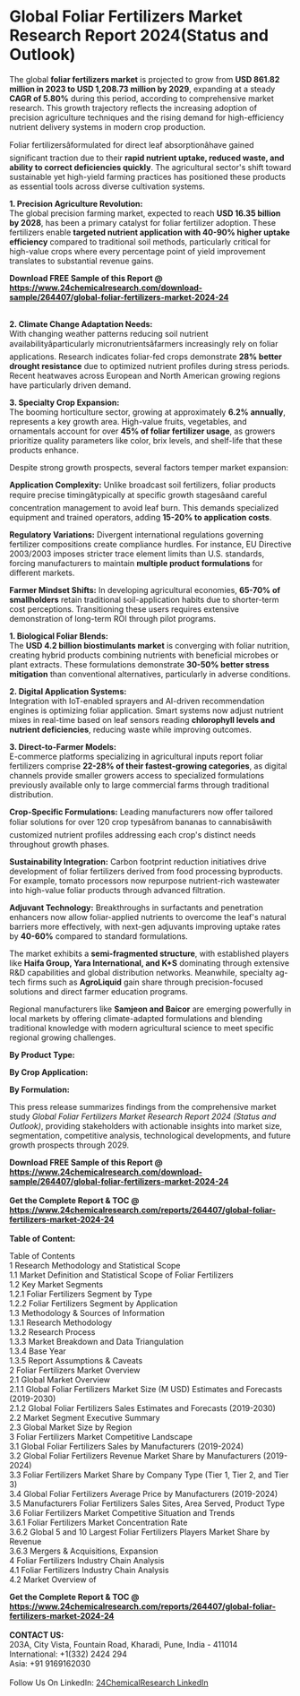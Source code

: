 <h1>Global Foliar Fertilizers Market Research Report 2024(Status and Outlook)</h1><p>The global <strong>foliar fertilizers market</strong> is projected to grow from <strong>USD 861.82 million in 2023 to USD 1,208.73 million by 2029</strong>, expanding at a steady <strong>CAGR of 5.80%</strong> during this period, according to comprehensive market research. This growth trajectory reflects the increasing adoption of precision agriculture techniques and the rising demand for high-efficiency nutrient delivery systems in modern crop production.</p><p>Foliar fertilizersâformulated for direct leaf absorptionâhave gained significant traction due to their <strong>rapid nutrient uptake, reduced waste, and ability to correct deficiencies quickly</strong>. The agricultural sector's shift toward sustainable yet high-yield farming practices has positioned these products as essential tools across diverse cultivation systems.</p><p><strong>1. Precision Agriculture Revolution:</strong><br>
The global precision farming market, expected to reach <strong>USD 16.35 billion by 2028</strong>, has been a primary catalyst for foliar fertilizer adoption. These fertilizers enable <strong>targeted nutrient application with 40-90% higher uptake efficiency</strong> compared to traditional soil methods, particularly critical for high-value crops where every percentage point of yield improvement translates to substantial revenue gains.</p><div><b>Download FREE Sample of this Report @ 
            <a href="https://www.24chemicalresearch.com/download-sample/264407/global-foliar-fertilizers-market-2024-24">
            https://www.24chemicalresearch.com/download-sample/264407/global-foliar-fertilizers-market-2024-24</a></b></div><br><p><strong>2. Climate Change Adaptation Needs:</strong><br>
With changing weather patterns reducing soil nutrient availabilityâparticularly micronutrientsâfarmers increasingly rely on foliar applications. Research indicates foliar-fed crops demonstrate <strong>28% better drought resistance</strong> due to optimized nutrient profiles during stress periods. Recent heatwaves across European and North American growing regions have particularly driven demand.</p><p><strong>3. Specialty Crop Expansion:</strong><br>
The booming horticulture sector, growing at approximately <strong>6.2% annually</strong>, represents a key growth area. High-value fruits, vegetables, and ornamentals account for over <strong>45% of foliar fertilizer usage</strong>, as growers prioritize quality parameters like color, brix levels, and shelf-life that these products enhance.</p><p>Despite strong growth prospects, several factors temper market expansion:</p><p><strong>Application Complexity:</strong> Unlike broadcast soil fertilizers, foliar products require precise timingâtypically at specific growth stagesâand careful concentration management to avoid leaf burn. This demands specialized equipment and trained operators, adding <strong>15-20% to application costs</strong>.</p><p><strong>Regulatory Variations:</strong> Divergent international regulations governing fertilizer compositions create compliance hurdles. For instance, EU Directive 2003/2003 imposes stricter trace element limits than U.S. standards, forcing manufacturers to maintain <strong>multiple product formulations</strong> for different markets.</p><p><strong>Farmer Mindset Shifts:</strong> In developing agricultural economies, <strong>65-70% of smallholders</strong> retain traditional soil-application habits due to shorter-term cost perceptions. Transitioning these users requires extensive demonstration of long-term ROI through pilot programs.</p><p><strong>1. Biological Foliar Blends:</strong><br>
The <strong>USD 4.2 billion biostimulants market</strong> is converging with foliar nutrition, creating hybrid products combining nutrients with beneficial microbes or plant extracts. These formulations demonstrate <strong>30-50% better stress mitigation</strong> than conventional alternatives, particularly in adverse conditions.</p><p><strong>2. Digital Application Systems:</strong><br>
Integration with IoT-enabled sprayers and AI-driven recommendation engines is optimizing foliar application. Smart systems now adjust nutrient mixes in real-time based on leaf sensors reading <strong>chlorophyll levels and nutrient deficiencies</strong>, reducing waste while improving outcomes.</p><p><strong>3. Direct-to-Farmer Models:</strong><br>
E-commerce platforms specializing in agricultural inputs report foliar fertilizers comprise <strong>22-28% of their fastest-growing categories</strong>, as digital channels provide smaller growers access to specialized formulations previously available only to large commercial farms through traditional distribution.</p><p><strong>Crop-Specific Formulations:</strong> Leading manufacturers now offer tailored foliar solutions for over 120 crop typesâfrom bananas to cannabisâwith customized nutrient profiles addressing each crop's distinct needs throughout growth phases.</p><p><strong>Sustainability Integration:</strong> Carbon footprint reduction initiatives drive development of foliar fertilizers derived from food processing byproducts. For example, tomato processors now repurpose nutrient-rich wastewater into high-value foliar products through advanced filtration.</p><p><strong>Adjuvant Technology:</strong> Breakthroughs in surfactants and penetration enhancers now allow foliar-applied nutrients to overcome the leaf's natural barriers more effectively, with next-gen adjuvants improving uptake rates by <strong>40-60%</strong> compared to standard formulations.</p><p>The market exhibits a <strong>semi-fragmented structure</strong>, with established players like <strong>Haifa Group, Yara International, and K+S</strong> dominating through extensive R&amp;D capabilities and global distribution networks. Meanwhile, specialty ag-tech firms such as <strong>AgroLiquid</strong> gain share through precision-focused solutions and direct farmer education programs.</p><p>Regional manufacturers like <strong>Samjeon and Baicor</strong> are emerging powerfully in local markets by offering climate-adapted formulations and blending traditional knowledge with modern agricultural science to meet specific regional growing challenges.</p><p><strong>By Product Type:</strong></p><p><strong>By Crop Application:</strong></p><p><strong>By Formulation:</strong></p><p>This press release summarizes findings from the comprehensive market study <em>Global Foliar Fertilizers Market Research Report 2024 (Status and Outlook)</em>, providing stakeholders with actionable insights into market size, segmentation, competitive analysis, technological developments, and future growth prospects through 2029.</p><div><b>Download FREE Sample of this Report @ 
            <a href="https://www.24chemicalresearch.com/download-sample/264407/global-foliar-fertilizers-market-2024-24">
            https://www.24chemicalresearch.com/download-sample/264407/global-foliar-fertilizers-market-2024-24</a></b></div><br><div><b>Get the Complete Report & TOC @ 
            <a href="https://www.24chemicalresearch.com/reports/264407/global-foliar-fertilizers-market-2024-24">
            https://www.24chemicalresearch.com/reports/264407/global-foliar-fertilizers-market-2024-24</a></b></div><br>
            <b>Table of Content:</b><p>Table of Contents<br />
1 Research Methodology and Statistical Scope<br />
1.1 Market Definition and Statistical Scope of Foliar Fertilizers<br />
1.2 Key Market Segments<br />
1.2.1 Foliar Fertilizers Segment by Type<br />
1.2.2 Foliar Fertilizers Segment by Application<br />
1.3 Methodology & Sources of Information<br />
1.3.1 Research Methodology<br />
1.3.2 Research Process<br />
1.3.3 Market Breakdown and Data Triangulation<br />
1.3.4 Base Year<br />
1.3.5 Report Assumptions & Caveats<br />
2 Foliar Fertilizers Market Overview<br />
2.1 Global Market Overview<br />
2.1.1 Global Foliar Fertilizers Market Size (M USD) Estimates and Forecasts (2019-2030)<br />
2.1.2 Global Foliar Fertilizers Sales Estimates and Forecasts (2019-2030)<br />
2.2 Market Segment Executive Summary<br />
2.3 Global Market Size by Region<br />
3 Foliar Fertilizers Market Competitive Landscape<br />
3.1 Global Foliar Fertilizers Sales by Manufacturers (2019-2024)<br />
3.2 Global Foliar Fertilizers Revenue Market Share by Manufacturers (2019-2024)<br />
3.3 Foliar Fertilizers Market Share by Company Type (Tier 1, Tier 2, and Tier 3)<br />
3.4 Global Foliar Fertilizers Average Price by Manufacturers (2019-2024)<br />
3.5 Manufacturers Foliar Fertilizers Sales Sites, Area Served, Product Type<br />
3.6 Foliar Fertilizers Market Competitive Situation and Trends<br />
3.6.1 Foliar Fertilizers Market Concentration Rate<br />
3.6.2 Global 5 and 10 Largest Foliar Fertilizers Players Market Share by Revenue<br />
3.6.3 Mergers & Acquisitions, Expansion<br />
4 Foliar Fertilizers Industry Chain Analysis<br />
4.1 Foliar Fertilizers Industry Chain Analysis<br />
4.2 Market Overview of</p><div><b>Get the Complete Report & TOC @ 
            <a href="https://www.24chemicalresearch.com/reports/264407/global-foliar-fertilizers-market-2024-24">
            https://www.24chemicalresearch.com/reports/264407/global-foliar-fertilizers-market-2024-24</a></b></div><br><b>CONTACT US:</b><br>
            203A, City Vista, Fountain Road, Kharadi, Pune, India - 411014<br>
            International: +1(332) 2424 294<br>
            Asia: +91 9169162030 <br><br>
            Follow Us On LinkedIn: <a href="https://www.linkedin.com/company/24chemicalresearch/">24ChemicalResearch LinkedIn</a>